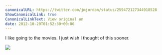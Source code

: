 ```yaml
---
canonicalURL: https://twitter.com/jmjordan/status/259472127344918528
ShowCanonicalLink: true
CanonicalLinkText: View original on
date: 2012-10-20T01:52:30+00:00
---
```

I like going to the movies. I just wish I thought of this sooner.

![](/images/259472127344918528-A5nUhmwCQAAOJ-H.jpg)